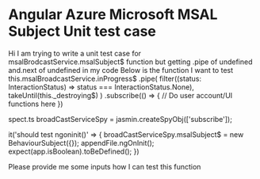 
# Angular Azure Microsoft MSAL Subject Unit test case

Hi I am trying to write a unit test case for msalBrodcastService.msalSubject$ function but getting .pipe of undefined and.next of undefined in my code
Below is the function I want to test
this.msalBroadcastService.inProgress$
      .pipe(
        filter((status: InteractionStatus) => status === InteractionStatus.None),
        takeUntil(this._destroying$)
      )
      .subscribe(() => {
        // Do user account/UI functions here
      })

spect.ts
broadCastServiceSpy = jasmin.createSpyObj(['subscribe']);

it('should test ngoninit()' => {
    broadCastServiceSpy.msalSubject$ = new BehaviourSubject<any>({});
    appendFile.ngOnInit();
    expect(app.isBoolean).toBeDefined();
})

Please provide me some inputs how I can test this function

        